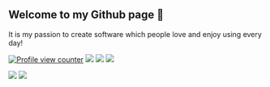 ## Welcome to my Github page 👋

It is my passion to create software which people love and enjoy using every day!

[![Profile view counter](https://komarev.com/ghpvc/?username=emvaized)](https://github.com/emvaized)
[![](https://shields.io/badge/Ko--fi-Support_me-ff5f5f?logo=Ko-Fi&style=for-the-badgeKo-fi)](https://ko-fi.com/emvaized)
[![](https://img.shields.io/stackexchange/stackoverflow/r/11381400?color=F47F24&label=Stack%20Overflow&logo=Stack%20Overflow)](https://stackoverflow.com/users/11381400/emvaized)
[![](https://img.shields.io/badge/Write_me-D14836?logo=gmail&label=Gmail)](mailto:maximtsyba@gmail.com)


<!--
**emvaized/emvaized** is a ✨ _special_ ✨ repository because its `README.md` (this file) appears on your GitHub profile.

Here are some ideas to get you started:

- 🔭 I’m currently working on ...
- 🌱 I’m currently learning ...
- 👯 I’m looking to collaborate on ...
- 🤔 I’m looking for help with ...
- 💬 Ask me about ...
- 📫 How to reach me: ...
- 😄 Pronouns: ...
- ⚡ Fun fact: ...
-->

<img align="bottom" src="https://github-readme-stats.vercel.app/api?username=emvaized&show_icons=true&theme=transparent&rank_icon=percentile&hide_title=true&include_all_commits=true" /> <img align="bottom" src="https://github-readme-stats.vercel.app/api/top-langs/?username=emvaized&layout=compact&theme=transparent" /> 

